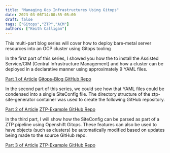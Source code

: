 ```yaml
---
title: "Managing Ocp Infrastructures Using Gitops"
date: 2023-03-06T14:00:55-05:00
draft: false
tags: ["Gitops","ZTP","ACM"]
authors: ["Keith Calligan"]
---
```


This multi-part blog series will cover how to deploy bare-metal server resources into an OCP cluster using Gitops tooling

In the first part of this series, I showed you how the to install the Assisted Service/CIM (Central Infrastructure Management) and how a cluster can be deployed in a declarative manner using approximately 9 YAML files.

[Part 1 of Article](https://www.myopenshiftblog.com/managing-ocp-infrastructures-using-gitops-part-1/)
[Gitops-Blog GitHub Repo](https://github.com/kcalliga/gitops-blog)

In the second part of this series, we could see how that YAML files could be condensed into a single SiteConfig file.  The directory structure of the ztp-site-generator container was used to create the following GitHub repository.

[Part 2 of Article](https://www.myopenshiftblog.com/managing-ocp-infrastructures-using-gitops-part-2/)
[ZTP-Example GitHub Repo](https://github.com/kcalliga/ztp-example/tree/main/argocd)

In the third part, I will show how the SiteConfig can be parsed as part of a ZTP pipeline using Openshift Gitops.  These features can also be used to have objects (such as clusters) be automatically modified based on updates being made to the source GitHub repo.

[Part 3 of Article](https://www.myopenshiftblog.com/managing-ocp-infrastructures-using-gitops-part-3/)
[ZTP-Example GitHub Repo](https://github.com/kcalliga/ztp-example/tree/v4.11.3-9)
